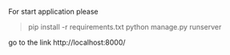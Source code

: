 For start application please
> pip install -r requirements.txt
> python manage.py runserver

go to  the link http://localhost:8000/